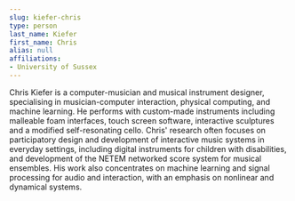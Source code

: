 ```yaml
---
slug: kiefer-chris
type: person
last_name: Kiefer
first_name: Chris
alias: null
affiliations:
- University of Sussex
---
```


Chris Kiefer is a computer-musician and musical instrument designer, specialising in musician-computer interaction, physical computing, and machine learning. He performs with custom-made instruments including malleable foam interfaces, touch screen software, interactive sculptures and a modified self-resonating cello. Chris' research often focuses on participatory design and development of interactive music systems in everyday settings, including digital instruments for children with disabilities, and development of the NETEM networked score system for musical ensembles. His work also concentrates on machine learning and signal processing for audio and interaction, with an emphasis on nonlinear and dynamical systems.